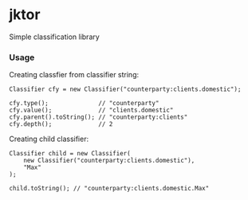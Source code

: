 # jktor
Simple classification library

### Usage
Creating classfier from classifier string:
```
Classifier cfy = new Classifier("counterparty:clients.domestic");

cfy.type();              // "counterparty"
cfy.value();             // "clients.domestic"
cfy.parent().toString(); // "counterparty:clients"
cfy.depth();             // 2
```

Creating child classifier:
```
Classifier child = new Classifier(
    new Classifier("counterparty:clients.domestic"), 
    "Max"
);

child.toString(); // "counterparty:clients.domestic.Max"
```
